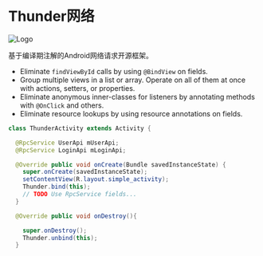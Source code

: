 Thunder网络
============

![Logo](http://www.yibenjiankang.com/pc/style/images/jiaru_banner.png)

基于编译期注解的Android网络请求开源框架。

 * Eliminate `findViewById` calls by using `@BindView` on fields.
 * Group multiple views in a list or array. Operate on all of them at once with actions,
   setters, or properties.
 * Eliminate anonymous inner-classes for listeners by annotating methods with `@OnClick` and others.
 * Eliminate resource lookups by using resource annotations on fields.

```java
class ThunderActivity extends Activity {

  @RpcService UserApi mUserApi;
  @RpcService LoginApi mLoginApi;

  @Override public void onCreate(Bundle savedInstanceState) {
	super.onCreate(savedInstanceState);
    setContentView(R.layout.simple_activity);
    Thunder.bind(this);
    // TODO Use RpcService fields...
  }

  @Override public void onDestroy(){

	super.onDestroy();
	Thunder.unbind(this);
  }
```





 [1]: http://square.github.com/dagger/
 [2]: https://search.maven.org/remote_content?g=com.jakewharton&a=butterknife&v=LATEST
 [3]: http://jakewharton.github.com/butterknife/
 [snap]: https://oss.sonatype.org/content/repositories/snapshots/